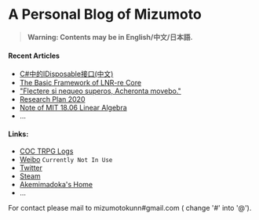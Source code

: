 # A Personal Blog of Mizumoto

> __Warning: Contents may be in English/中文/日本語.__

#### Recent Articles
- [C#中的IDisposable接口(中文)](/Blog_CSharp/IDisposable.md)
- [The Basic Framework of LNR-re Core](/LNR-re/Framework.md)
- ["Flectere si nequeo superos, Acheronta movebo."](/Itazura/Flectere.md)
- [Research Plan 2020](/ResearchPlan/Plan2020.md)
- [Note of MIT 18.06 Linear Algebra](/LinearAlgebra/Index.md)
- ...

#### Links:
- [COC TRPG Logs](https://www.mizumoto.ml:10031) 
- [Weibo](https://weibo.com/mizumoto/)  `Currently Not In Use`
- [Twitter](https://twitter.com/M1zumoto)
- [Steam](https://steamcommunity.com/id/mouxiaomo/)
- [Akemimadoka's Home](https://syaro.hotococoa.moe/wordpress/)
- ...


For contact please mail to mizumotokunn#gmail.com ( change '#' into '@').
